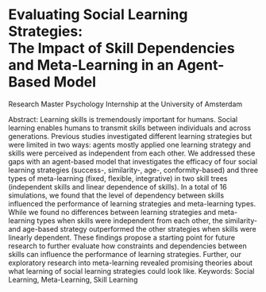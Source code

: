 # Evaluating Social Learning Strategies: <br /> The Impact of Skill Dependencies and Meta-Learning in an Agent-Based Model

Research Master Psychology Internship at the University of Amsterdam

Abstract: 
Learning skills is tremendously important for humans. Social learning enables humans to transmit
skills between individuals and across generations. Previous studies investigated different learning
strategies but were limited in two ways: agents mostly applied one learning strategy and skills
were perceived as independent from each other. We addressed these gaps with an agent-based
model that investigates the efficacy of four social learning strategies (success-, similarity-, age-,
conformity-based) and three types of meta-learning (fixed, flexible, integrative) in two skill trees
(independent skills and linear dependence of skills). In a total of 16 simulations, we found that
the level of dependency between skills influenced the performance of learning strategies and
meta-learning types. While we found no differences between learning strategies and
meta-learning types when skills were independent from each other, the similarity- and age-based
strategy outperformed the other strategies when skills were linearly dependent. These findings
propose a starting point for future research to further evaluate how constraints and dependencies
between skills can influence the performance of learning strategies. Further, our exploratory
research into meta-learning revealed promising theories about what learning of social learning
strategies could look like.
Keywords: Social Learning, Meta-Learning, Skill Learning
